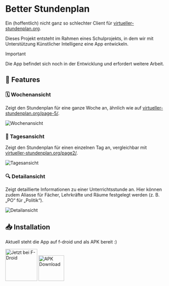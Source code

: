 # Better Stundenplan  

Ein (hoffentlich) nicht ganz so schlechter Client für [virtueller-stundenplan.org](https://virtueller-stundenplan.org).  

Dieses Projekt entsteht im Rahmen eines Schulprojekts, in dem wir mit Unterstützung Künstlicher Intelligenz eine App entwickeln.  

> [!IMPORTANT]
> Die App befindet sich noch in der Entwicklung und erfordert weitere Arbeit.  

## 📌 Features  

### 🗓 Wochenansicht  
Zeigt den Stundenplan für eine ganze Woche an, ähnlich wie auf [virtueller-stundenplan.org/page-5/](https://virtueller-stundenplan.org/page-5/).  

![Wochenansicht](https://github.com/user-attachments/assets/06ad1201-7332-4eba-a9a2-a13776e94fe4)  

### 📅 Tagesansicht  
Zeigt den Stundenplan für einen einzelnen Tag an, vergleichbar mit [virtueller-stundenplan.org/page2/](https://virtueller-stundenplan.org/page2/).  

![Tagesansicht](https://github.com/user-attachments/assets/9b4f42ee-1f79-4adc-a010-241c55a718e2)  

### 🔍 Detailansicht  
Zeigt detaillierte Informationen zu einer Unterrichtsstunde an. Hier können zudem Aliasse für Fächer, Lehrkräfte und Räume festgelegt werden (z. B. „PO“ für „Politik“).  

![Detailansicht](https://github.com/user-attachments/assets/c657e582-94c8-47e5-b54b-1425fa59237b)  

## 📥 Installation  
Aktuell steht die App auf f-droid und als APK bereit :)

[<img src="https://f-droid.org/badge/get-it-on-de.png"
alt="Jetzt bei F-Droid"
height="100">](https://f-droid.org/packages/in.eike.better_stundenplan)
[<img src="https://better-stundenplan.eike.in/images/apk-badge.png"
alt="APK Download"
height="80">](https://github.com/LarvenStein/better-stundenplan/releases)